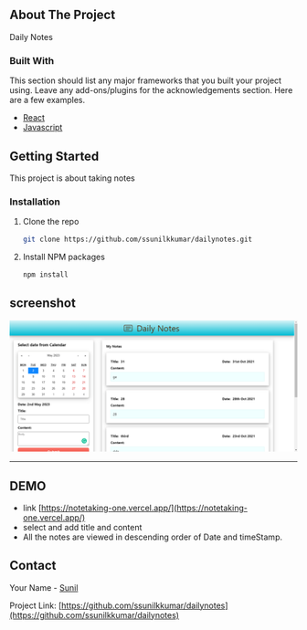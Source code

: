 

<!-- ABOUT THE PROJECT -->
## About The Project


Daily Notes

### Built With

This section should list any major frameworks that you built your project using. Leave any add-ons/plugins for the acknowledgements section. Here are a few examples.
* [React](https://reactjs.org/)
* [Javascript](https://www.javascript.com/)



<!-- GETTING STARTED -->
## Getting Started

This project is about taking notes
 

### Installation

1. Clone the repo
   ```sh
   git clone https://github.com/ssunilkkumar/dailynotes.git
   ```
2. Install NPM packages
   ```sh
   npm install
   ```



<!-- USAGE EXAMPLES -->
## screenshot


<img src="assets/dailynotes.png" alt="Logo">
<hr/>



## DEMO

* link [https://notetaking-one.vercel.app/](https://notetaking-one.vercel.app/)
* select and add title and content
* All the notes are viewed in descending order of Date and timeStamp.



<!-- CONTACT -->
## Contact

Your Name - [Sunil](https://www.linkedin.com/in/ssunilkkumar/)

Project Link: [https://github.com/ssunilkkumar/dailynotes](https://github.com/ssunilkkumar/dailynotes)
